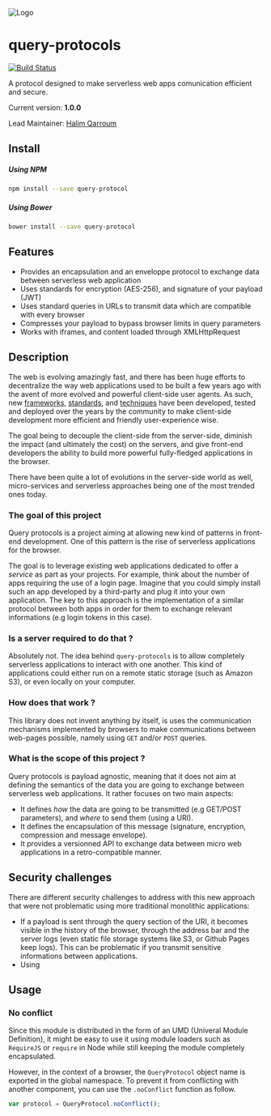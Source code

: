 ![Logo](https://s.yimg.com/lq/i/us/pps/yql128.gif)

# query-protocols
[![Build Status](https://travis-ci.org/HQarroum/query-protocol.svg?branch=master)](https://travis-ci.org/HQarroum/query-protocol)

A protocol designed to make serverless web apps comunication efficient and secure.

Current version: **1.0.0**

Lead Maintainer: [Halim Qarroum](mailto:hqm.post@gmail.com)

## Install

##### Using NPM

```bash
npm install --save query-protocol
```

##### Using Bower

```bash
bower install --save query-protocol
```

## Features

 - Provides an encapsulation and an enveloppe protocol to exchange data between serverless web application
 - Uses standards for encryption (AES-256), and signature of your payload (JWT)
 - Uses standard queries in URLs to transmit data which are compatible with every browser
 - Compresses your payload to bypass browser limits in query parameters
 - Works with iframes, and content loaded through XMLHttpRequest
 
## Description

The web is evolving amazingly fast, and there has been huge efforts to decentralize the way web applications used to be built a few years ago with the avent of more evolved and powerful client-side user agents.
As such, new [frameworks](https://github.com/enaqx/awesome-react), [standards](https://github.com/w3c/ServiceWorker), and [techniques](https://github.com/hemanth/awesome-pwa) have been developed, tested and deployed over the years by the community to make client-side development more efficient and friendly user-experience wise.

The goal being to decouple the client-side from the server-side, diminish the impact (and ultimately the cost) on the servers, and give front-end developers the ability to build more powerful fully-fledged applications in the browser.

There have been quite a lot of evolutions in the server-side world as well, micro-services and serverless approaches being one of the most trended ones today.

### The goal of this project

Query protocols is a project aiming at allowing new kind of patterns in front-end development. One of this pattern is the rise of serverless applications for the browser.

The goal is to leverage existing web applications dedicated to offer a *service* as part as your projects. For example, think about the number of apps requiring the use of a login page. Imagine that you could simply install such an app developed by a third-party and plug it into your own application. The key to this approach is the implementation of a similar protocol between both apps in order for them to exchange relevant informations (e.g login tokens in this case).

### Is a server required to do that ?

Absolutely not. The idea behind `query-protocols` is to allow completely serverless applications to interact with one another. This kind of applications could either run on a remote static storage (such as Amazon S3), or even locally on your computer.

### How does that work ?

This library does not invent anything by itself, is uses the communication mechanisms implemented by browsers to make communications between web-pages possible, namely using `GET` and/or `POST` queries.

### What is the scope of this project ?

Query protocols is payload agnostic, meaning that it does not aim at defining the semantics of the data you are going to exchange between serverless web applications. It rather focuses on two main aspects:

 - It defines *how* the data are going to be transmitted (e.g GET/POST parameters), and *where* to send them (using a URI).
 - It defines the encapsulation of this message (signature, encryption, compression and message envelope).
 - It provides a versionned API to exchange data between micro web applications in a retro-compatible manner.
 
## Security challenges

There are different security challenges to address with this new approach that were not problematic using more traditional monolithic applications:

 - If a payload is sent through the query section of the URI, it becomes visible in the history of the browser, through the address bar  and the server logs (even static file storage systems like S3, or Github Pages keep logs). This can be problematic if you transmit sensitive informations between applications.
 - Using 

## Usage



### No conflict

Since this module is distributed in the form of an UMD (Univeral Module Definition), it might be easy to use it using module loaders such as `RequireJS` or `require` in Node while still keeping the module completely encapsulated.

However, in the context of a browser, the `QueryProtocol` object name is exported in the global namespace. To prevent it from conflicting with another component, you can use the `.noConflict` function as follow.

```javascript
var protocol = QueryProtocol.noConflict();
```
